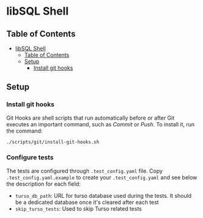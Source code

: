 # libSQL Shell

## Table of Contents

- [libSQL Shell](#libsql-shell)
  - [Table of Contents](#table-of-contents)
  - [Setup](#setup)
    - [Install git hooks](#install-git-hooks)

## Setup

### Install git hooks

Git Hooks are shell scripts that run automatically before or after Git executes an important command, such as *Commit* or *Push*. To install it, run the command:

```bash
./scripts/git/install-git-hooks.sh
```

### Configure tests

The tests are configured through `.test_config.yaml` file. Copy `.test_config.yaml.example` to create your `.test_config.yaml` and see below the description for each field:
  - `turso_db_path`: URL for turso database used during the tests. It should be a dedicated database once it's cleared after each test
  - `skip_turso_tests`: Used to skip Turso related tests
